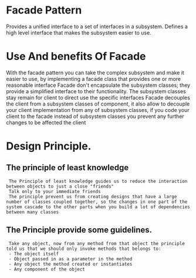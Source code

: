 ﻿# Facade Pattern
  Provides a unified interface to a set of interfaces in a subsystem. Defines a high level interface that makes the subsystem easier to use.
  
  
# Use And benefits Of Facade
  With the facade pattern you can take the complex subsystem and make it easier to use, by implementing a facade class that provides one or more reasonable interface 
  Facade don't encapsulate the subsystem classes; they provide a simplified interface to their functionality. The subsystem classes stay remain for client to direct use the specific interfaces
  Facade decouples the client from a subsystem classes of component, it also allow to decouple your client implementation from any of subsystem classes, if you code your client to the facade instead of subsystem classes you prevent any further changes to be affected the client

# Design Principle.
  ## The principle of least knowledge
     The Principle of least knowledge guides us to reduce the interaction between objects to just a close "friends"
	 Talk only to your immediate friends
	 The principle prevent us from creating designs that have a large number of classes coupled together, so the changes in one part of the system cascade to the other parts when you build a lot of dependencies between many classes 
  ## The Principle provide some guidelines.
     Take any object, now from any method from that object the principle told us that we should only invoke methods that belongs to:
	 - The object itself
	 - Object passed in as a parameter in the method 
	 - Any object the method created or instantiates
	 - Any component of the object